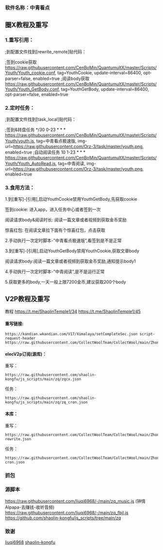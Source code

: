 ### 软件名称：中青看点 
## 圈X教程及重写
### 1.重写引用：
;到配置文件找到[rewrite_remote]贴代码：

;签到cookie获取
https://raw.githubusercontent.com/CenBoMin/QuantumultX/master/Scripts/Youth/Youth_cookie.conf, tag=YouthCookie, update-interval=86400, opt-parser=false, enabled=true
;阅读body获取
https://raw.githubusercontent.com/CenBoMin/QuantumultX/master/Scripts/Youth/Youth_GetBody.conf, tag=YouthGetBody, update-interval=86400, opt-parser=false, enabled=true

### 2.定时任务：
;到配置文件找到[task_local]贴代码：

;签到&转盘任务
*/30 0-23 * * * https://raw.githubusercontent.com/CenBoMin/QuantumultX/master/Scripts/Youth/youth.js, tag=中青看点极速版, img-url=https://raw.githubusercontent.com/Orz-3/task/master/youth.png, enabled=true
;自动阅读任务
10 1-23 * * * https://raw.githubusercontent.com/CenBoMin/QuantumultX/master/Scripts/Youth/Youth_AutoRead.js, tag=中青阅读, img-url=https://raw.githubusercontent.com/Orz-3/task/master/youth.png, enabled=true


### 3.食用方法：
1.到[重写]-[引用],启动YouthCookie禁用YouthGetBody,先获取cookie

签到cookie:
进入app，进入任务中心或者签到一次

阅读请求body&阅读时长:
阅读一篇文章或者视频到获取金币奖励

惊喜红包:
在阅读文章拉下面有个惊喜红包，点击获取

2.手动执行一次定时脚本-”中青看点极速版”,看签到是不是正常

3.到[重写]-[引用],启动YouthGetBody禁用YouthCookie,获取文章body

阅读请求body:阅读一篇文章或者视频到获取金币奖励,通知提示body1

4.手动执行一次定时脚本-”中青阅读”,是不是运行正常

5.获取更多的body,一天一般上限7200金币,建议获取200个body

## V2P教程及重写
教程
https://t.me/ShaolinTemple1/34
https://t.me/ShaolinTemple1/45

#### 重写链接:  
```
https://kandian.wkandian.com/V17/Ximalaya/setCompleteSec.json script-request-header https://raw.githubusercontent.com/CollectWoolTeam/CollectWool/main/ZhongQingKanDian/zq_music.js  
```

#### elecV2p订阅(源库)：

重写：
```
https://raw.githubusercontent.com/shaolin-kongfu/js_scripts/main/zq/zqcx.json
```
任务：
```
https://raw.githubusercontent.com/shaolin-kongfu/js_scripts/main/zq/zq_cron.json
```

#### 本库：
重写：
```
https://raw.githubusercontent.com/CollectWoolTeam/CollectWool/main/ZhongQingKanDian/zq-rewrite.json
```
任务：
```
https://raw.githubusercontent.com/CollectWoolTeam/CollectWool/main/ZhongQingKanDian/zq-cron.json
```
### 抓包


### 源脚本
 https://raw.githubusercontent.com/liuqi6968/-/main/zq_music.js (钟情AIpapa-去赚钱-收听音频)
 https://raw.githubusercontent.com/liuqi6968/-/main/zq_fbjl.js 
 https://github.com/shaolin-kongfu/js_scripts/tree/main/zq
### 致谢
[liuqi6968](https://github.com/liuqi6968)
[shaolin-kongfu](https://github.com/shaolin-kongfu)
